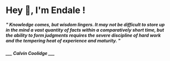 <h1 title="head"> Hey 👋, I'm Endale !</h1>

**<h5><i>" Knowledge comes, but wisdom lingers. It may not be difficult to store up in the mind a vast quantity of facts within a comparatively short time, but the ability to form judgments requires the severe discipline of hard work and the tempering heat of experience and maturity. "</i></h5>**

*<b>___ Calvin Coolidge ___</b>*
